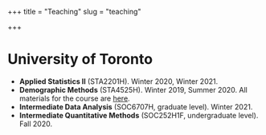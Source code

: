 +++
title = "Teaching"
slug = "teaching"

+++


# University of Toronto
- **Applied Statistics II** (STA2201H). Winter 2020, Winter 2021. 
- **Demographic Methods** (STA4525H). Winter 2019, Summer 2020. All materials for the course are [here](https://github.com/MJAlexander/demographic-methods).
- **Intermediate Data Analysis** (SOC6707H, graduate level). Winter 2021. 
- **Intermediate Quantitative Methods** (SOC252H1F, undergraduate level). Fall 2020.